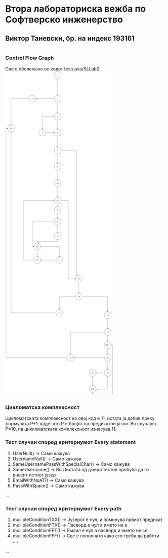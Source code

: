 # Втора лабораториска вежба по Софтверско инженерство

## Виктор Таневски, бр. на индекс 193161
#

### Control Flow Graph
Све е обележано во кодот test/java/SLLab2
![alt text](https://github.com/tanesoff/SI_2023_lab2_193161/blob/master/Lab2_SI_193161_CFG.png?raw=true)


### Цикломатска комплексност

Цикломатската комплексност на овој код е 11, истата ја добив преку формулата P+1, каде што P е бројот на предикатни јазли. Во случајoв P=10, па цикломатската комплексност изнесува 11.

### Тест случаи според критериумот  Every statement 
1. UserNull() -> Само кажува
2. UsernameNull() -> Само кажува
3. SameUsernamePassWithSpecialChar() -> Само кажува
4. SameUsername() -> Во Листата од јузери тестов пробува да го внесит истиот јузер
5. EmailWithNoAT() -> Само кажува
6. PassWithSpace() -> Само кажува

....

### Тест случаи според критериумот Every path
1. muilipleConditionTXX() -> Јузерот е нул, и поминува првиот предикат
2. muilipleConditionFTX() -> Пасворд е нул а името не е
3. muilipleConditionFFT() -> Емаил е нул а пасворд и името не се
4. muilipleConditionFFF() -> Све е пополнато како сто треба да работи
.... 

...
